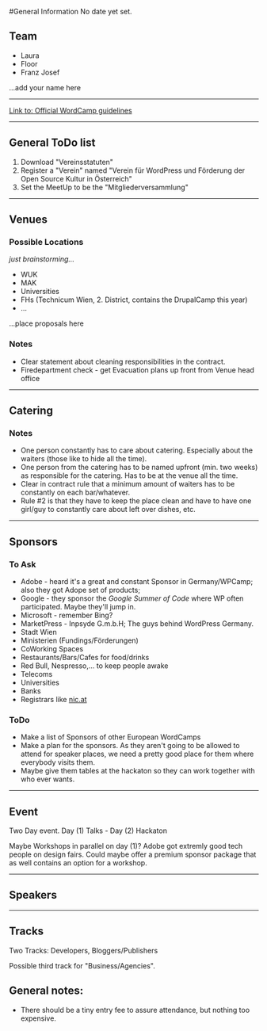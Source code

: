 #General Information
No date yet set.


## Team

 * Laura
 * Floor
 * Franz Josef

...add your name here

---

[Link to: Official WordCamp guidelines](http://plan.wordcamp.org/)

---

## General ToDo list

 1. Download "Vereinsstatuten"
 2. Register a "Verein" named "Verein für WordPress und Förderung der Open Source Kultur in Österreich"
 3. Set the MeetUp to be the "Mitgliederversammlung"

---

## Venues

### Possible Locations

_just brainstorming..._

 * WUK
 * MAK
 * Universities
 * FHs (Technicum Wien, 2. District, contains the DrupalCamp this year)
 * ...

...place proposals here

### Notes

 * Clear statement about cleaning responsibilities in the contract.
 * Firedepartment check - get Evacuation plans up front from Venue head office

---

## Catering

### Notes

 * One person constantly has to care about catering. Especially about the waiters (those like to hide all the time).
 * One person from the catering has to be named upfront (min. two weeks) as responsible for the catering. Has to be at the venue all the time.
 * Clear in contract rule that a minimum amount of waiters has to be constantly on each bar/whatever.
 * Rule #2 is that they have to keep the place clean and have to have one girl/guy to constantly care about left over dishes, etc.

---

## Sponsors

### To Ask

 * Adobe - heard it's a great and constant Sponsor in Germany/WPCamp; also they got Adope set of products;
 * Google - they sponsor the _Google Summer of Code_ where WP often participated. Maybe they'll jump in.
 * Microsoft - remember Bing?
 * MarketPress - Inpsyde G.m.b.H; The guys behind WordPress Germany.
 * Stadt Wien
 * Ministerien (Fundings/Förderungen)
 * CoWorking Spaces
 * Restaurants/Bars/Cafes for food/drinks
 * Red Bull, Nespresso,... to keep people awake
 * Telecoms
 * Universities
 * Banks
 * Registrars like [nic.at](https://www.nic.at/)
 
### ToDo

 * Make a list of Sponsors of other European WordCamps
 * Make a plan for the sponsors. As they aren't going to be allowed to attend for speaker places, we need a pretty good place for them where everybody visits them.
 * Maybe give them tables at the hackaton so they can work together with who ever wants.

---

## Event

Two Day event. Day (1) Talks - Day (2) Hackaton

Maybe Workshops in parallel on day (1)? Adobe got extremly good tech people on design fairs. Could maybe offer a premium sponsor package that as well contains an option for a workshop.

---

## Speakers

---

## Tracks

Two Tracks: Developers, Bloggers/Publishers

Possible third track for "Business/Agencies".


##

## General notes:

* There should be a tiny entry fee to assure attendance, but nothing too expensive.
